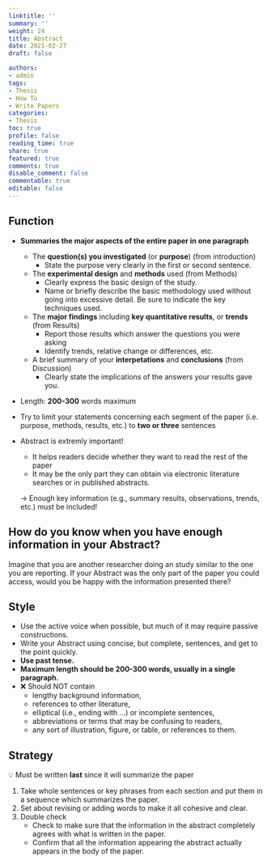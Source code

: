 ```yaml
---
linktitle: ''
summary: ''
weight: 24
title: Abstract
date: 2021-02-27
draft: false

authors:
- admin
tags:
- Thesis
- How To
- Write Papers
categories:
- Thesis
toc: true
profile: false
reading_time: true
share: true
featured: true
comments: true
disable_comment: false
commentable: true
editable: false
---
```


## Function

- **Summaries the major aspects of the entire paper in one paragraph**

  - The **question(s) you investigated** (or **purpose**) (from introduction)
    - State the purpose very clearly in the first or second sentence.
  - The **experimental design** and **methods** used (from Methods)
    - Clearly express the basic design of the study.
    - Name or briefly describe the basic methodology used without going into excessive detail. Be sure to indicate the key techniques used.
  - The **major findings** including **key quantitative results**, or **trends** (from Results)
    - Report those results which answer the questions you were asking
    - Identify trends, relative change or differences, etc.
  - A brief summary of your **interpetations** and **conclusions** (from Discussion)
    - Clearly state the implications of the answers your results gave you.

- Length: **200-300** words maximum

- Try to limit your statements concerning each segment of the paper (i.e. purpose, methods, results, etc.) to **two or three** sentences

- Abstract is extremly important!

  - It helps readers decide whether they want to read the rest of the paper
  - It may be the only part they can obtain via electronic literature searches or in published abstracts.

  $\rightarrow$ Enough key information (e.g., summary results, observations, trends, etc.) must be included!

## How do you know when you have enough information in your Abstract?

Imagine that you are another researcher doing an study similar to the one you are reporting. If your Abstract was the only part of the paper you could access, would you be happy with the information presented there?

## Style

- Use the active voice when possible, but much of it may require passive constructions.
- Write your Abstract using concise, but complete, sentences, and get to the point quickly.
- **Use past tense.**
- **Maximum length should be 200-300 words, usually in a single paragraph.**
- ❌ Should NOT contain
  - lengthy background information,
  - references to other literature,
  - elliptical (i.e., ending with ...) or incomplete sentences,
  - abbreviations or terms that may be confusing to readers,
  - any sort of illustration, figure, or table, or references to them.

## Strategy

💡 Must be written **last** since it will summarize the paper

1. Take whole sentences or key phrases from each section and put them in a sequence which summarizes the paper.
2. Set about revising or adding words to make it all cohesive and clear.
3. Double check
   - Check to make sure that the information in the abstract completely agrees with what is written in the paper. 
   - Confirm that all the information appearing the abstract actually appears in the body of the paper.